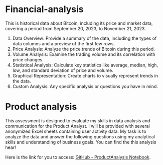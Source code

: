 # Financial-analysis

This is historical data about Bitcoin, including its price and market data, covering a period from September 20, 2023, to November 21, 2023.

1. Data Overview: Provide a summary of the data, including the types of data columns and a preview of the first few rows.
2. Price Analysis: Analyze the price trends of Bitcoin during this period.
3. Volume Analysis: Examine the trading volume and its correlation with price changes.
4. Statistical Analysis: Calculate key statistics like average, median, high, low, and standard deviation of price and volume.
5. Graphical Representation: Create charts to visually represent trends in the data.
6. Custom Analysis: Any specific analysis or questions you have in mind.

# Product analysis 

This assessment is designed to evaluate my skills in data analysis and communication for the Product Analyst. I will be provided with several anonymized Excel sheets containing user activity data. My task is to analyze the data and answer the following questions using my analytical skills and understanding of business goals.
You can find the this analysis hear!

Here is the link for you to access: [GitHub - ProductAnalysis Notebook](https://github.com/Slmaking/Financial-analysis/blob/bedbe1403a77f54932c7efe30e7e6a64fdf99b3a/ProductAnalysis.ipynb).





